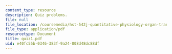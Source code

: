 ```yaml
---
content_type: resource
description: Quiz problems.
file: null
file_location: /coursemedia/hst-542j-quantitative-physiology-organ-transport-systems-spring-2004/e40fc55b0346383f9a24008d48dc88df_quiz1.pdf
file_type: application/pdf
resourcetype: Document
title: quiz1.pdf
uid: e40fc55b-0346-383f-9a24-008d48dc88df
---
```

